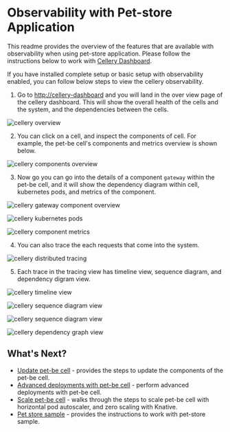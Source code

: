 # Observability with Pet-store Application

This readme provides the overview of the features that are available with observability when using pet-store application. 
Please follow the instructions below to work with [Cellery Dashboard](https://github.com/wso2-cellery/sdk/blob/master/docs/cellery-observability.md#use-cellery-dashboard).

If you have installed complete setup or basic setup with observability enabled, you can follow below steps to view the cellery observability.

1) Go to [http://cellery-dashboard](http://cellery-dashboard) and you will land in the over view page of the cellery dashboard. 
This will show the overall health of the cells and the system, and the dependencies between the cells.

![cellery overview](../images/pet-store/cellery-observabiltiy-overview.png)

2) You can click on a cell, and inspect the components of cell. For example, the pet-be cell's components and metrics overview is shown below.

![cellery components overview](../images/pet-store/observe-overview-comp.png)

3) Now go you can go into the details of a component `gateway` within the pet-be cell, and it will show the dependency diagram within cell, kubernetes pods, and metrics of the component.

![cellery gateway component overview](../images/pet-store/gateway-comp-overview.png)

![cellery kubernetes pods](../images/pet-store/kubernetes-pods.png)

![cellery component metrics](../images/pet-store/comp-metrics.png)

4) You can also trace the each requests that come into the system. 

![cellery distributed tracing](../images/pet-store/distributed-trace-search.png)

5) Each trace in the tracing view has timeline view, sequence diagram, and dependency digram view. 

![cellery timeline view](../images/pet-store/timeline-trace.png)

![cellery sequence diagram view](../images/pet-store/sequence-diagram-1.png)

![cellery sequence diagram view](../images/pet-store/sequence-diagram-2.png)

![cellery dependency graph view](../images/pet-store/dependency-diagram-tarce.png)

## What's Next?
- [Update pet-be cell](component-patch-and-adv-deployment.md#cell-component-update) - provides the steps to update the components of the pet-be cell.
- [Advanced deployments with pet-be cell](component-patch-and-adv-deployment.md#blue-green-and-canary-deployment) - perform advanced deployments with pet-be cell.
- [Scale pet-be cell](scale-cell.md) - walks through the steps to scale pet-be cell with horizontal pod autoscaler, and zero scaling with Knative. 
- [Pet store sample](../../cells/pet-store/README.md) - provides the instructions to work with pet-store sample.
